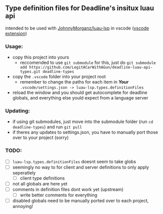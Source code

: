 ## Type definition files for Deadline's insitux luau api
intended to be used with [JohnnyMorganz/luau-lsp](https://github.com/JohnnyMorganz/luau-lsp) in vscode ([vscode extension](https://marketplace.visualstudio.com/items?itemName=JohnnyMorganz.luau-lsp))

### Usage:
- copy this project into yours
  - reccomended to use `git submodule` for this, just do `git submodule add https://github.com/LegitACarWithAGun/deadline-luau-api-types.git deadline-types`
- copy the `.vscode` folder into your project root
  - remember to change the paths for each item in ***Your*** `.vscode/settings.json -> luau-lsp.types.definitionFiles`
- reload the window and you should get autocomplete for deadline globals, and everything else yould expect from a language server

### Updating:
- if using git submodules, just move into the submodule folder (run `cd deadline-types`) and run `git pull`
- if theres any updates to settings.json, you have to manually port those over to your project (sorry) 

### TODO:
- [ ] `luau-lsp.types.definitionFiles` doesnt seem to take globs
- [ ] seemingly no way to for client and server definitions to only apply seperatlely
  - [ ] client type definitions
- [ ] not all globals are here yet
- [ ] comments in definition files dont work yet (upstream)
  - [ ] write better comments for everything
- [ ] disabled globals need to be manually ported over to each project, annoying!